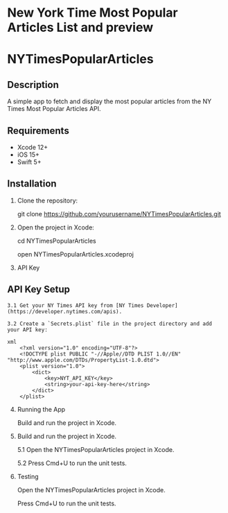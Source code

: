 #  New York Time Most Popular Articles List and preview

# NYTimesPopularArticles

## Description
A simple app to fetch and display the most popular articles from the NY Times Most Popular Articles API.

## Requirements
- Xcode 12+
- iOS 15+
- Swift 5+

## Installation

1. Clone the repository:

    git clone https://github.com/yourusername/NYTimesPopularArticles.git
    
2. Open the project in Xcode:

    cd NYTimesPopularArticles
    
    open NYTimesPopularArticles.xcodeproj
    
3. API Key

## API Key Setup
    3.1 Get your NY Times API key from [NY Times Developer](https://developer.nytimes.com/apis).
    
    3.2 Create a `Secrets.plist` file in the project directory and add your API key:
    
    xml
        <?xml version="1.0" encoding="UTF-8"?>
        <!DOCTYPE plist PUBLIC "-//Apple//DTD PLIST 1.0//EN" "http://www.apple.com/DTDs/PropertyList-1.0.dtd">
        <plist version="1.0">
            <dict>
                <key>NYT_API_KEY</key>
                <string>your-api-key-here</string>
            </dict>
        </plist>

4. Running the App

    Build and run the project in Xcode.
    
5. Build and run the project in Xcode.

    5.1 Open the NYTimesPopularArticles project in Xcode.
    
    5.2 Press Cmd+U to run the unit tests.
    
6. Testing
    
    Open the NYTimesPopularArticles project in Xcode.
    
    Press Cmd+U to run the unit tests.
    


